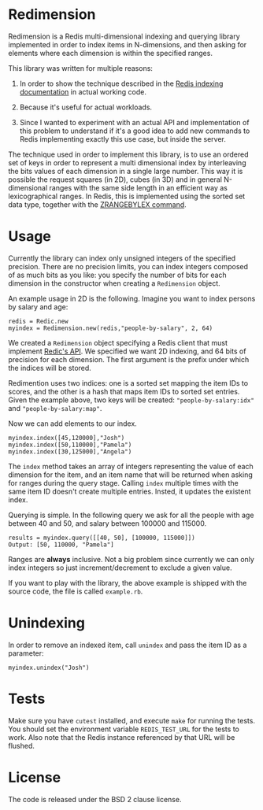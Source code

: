 Redimension
===

Redimension is a Redis multi-dimensional indexing and querying
library implemented in order to index items in N-dimensions, and
then asking for elements where each dimension is within the specified
ranges.

This library was written for multiple reasons:

1. In order to show the technique described in the [Redis indexing
documentation](http://redis.io/topics/indexes) in actual working
code.

2. Because it's useful for actual workloads.

3. Since I wanted to experiment with an actual API and implementation
of this problem to understand if it's a good idea to add new commands
to Redis implementing exactly this use case, but inside the server.

The technique used in order to implement this library, is to use
an ordered set of keys in order to represent a multi dimensional
index by interleaving the bits values of each dimension in a single
large number. This way it is possible the request squares (in 2D),
cubes (in 3D) and in general N-dimensional ranges with the same
side length in an efficient way as lexicographical ranges. In Redis,
this is implemented using the sorted set data type, together with
the [ZRANGEBYLEX command](http://redis.io/commands/zrangebylex).

Usage
===

Currently the library can index only unsigned integers of the
specified precision. There are no precision limits, you can index
integers composed of as much bits as you like: you specify the
number of bits for each dimension in the constructor when creating
a `Redimension` object.

An example usage in 2D is the following. Imagine you want to index
persons by salary and age:

    redis = Redic.new
    myindex = Redimension.new(redis,"people-by-salary", 2, 64)

We created a `Redimension` object specifying a Redis client that
must implement [Redic's API][redic-api]. We specified we want 2D
indexing, and 64 bits of precision for each dimension. The first
argument is the prefix under which the indices will be stored.

Redimention uses two indices: one is a sorted set mapping the item
IDs to scores, and the other is a hash that maps item IDs to sorted
set entries. Given the example above, two keys will be created:
`"people-by-salary:idx"` and `"people-by-salary:map"`.


[redic-api]: https://github.com/amakawa/redic#usage

Now we can add elements to our index.

    myindex.index([45,120000],"Josh")
    myindex.index([50,110000],"Pamela")
    myindex.index([30,125000],"Angela")

The `index` method takes an array of integers representing the value
of each dimension for the item, and an item name that will be
returned when asking for ranges during the query stage. Calling
`index` multiple times with the same item ID doesn't create multiple
entries. Insted, it updates the existent index.

Querying is simple. In the following query we ask for all the people
with age between 40 and 50, and salary between 100000 and 115000.

    results = myindex.query([[40, 50], [100000, 115000]])
    Output: [50, 110000, "Pamela"]

Ranges are **always** inclusive. Not a big problem since currently
we can only index integers so just increment/decrement to exclude
a given value.

If you want to play with the library, the above example is shipped
with the source code, the file is called `example.rb`.

Unindexing
===

In order to remove an indexed item, call `unindex` and pass the
item ID as a parameter:

    myindex.unindex("Josh")

Tests
===

Make sure you have `cutest` installed, and execute `make` for running
the tests. You should set the environment variable `REDIS_TEST_URL`
for the tests to work. Also note that the Redis instance referenced
by that URL will be flushed.

License
===

The code is released under the BSD 2 clause license.
